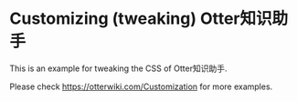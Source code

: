 # Customizing (tweaking) Otter知识助手

This is an example for tweaking the CSS of Otter知识助手.

Please check <https://otterwiki.com/Customization> for
more examples.
